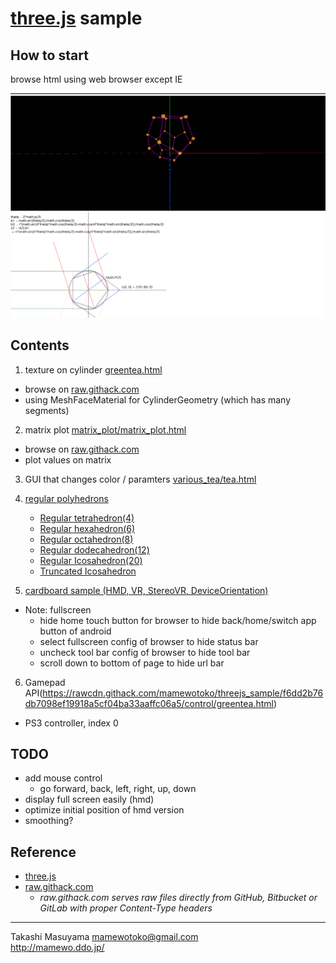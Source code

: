 [three.js](https://threejs.org/) sample
==========================================

How to start
------------
browse html using web browser except IE

![demo](img/demo.png)

Contents
--------
1. texture on cylinder [greentea.html](greentea.html) 
  * browse on [raw.githack.com](https://rawcdn.githack.com/mamewotoko/threejs_sample/f6dd2b76db7098ef19918a5cf04ba33aaffc06a5/greentea.html)
  * using MeshFaceMaterial for CylinderGeometry (which has many segments)

2. matrix plot [matrix_plot/matrix_plot.html](matrix_plot/matrix_plot.html)
  * browse on [raw.githack.com](https://rawcdn.githack.com/mamewotoko/threejs_sample/f6dd2b76db7098ef19918a5cf04ba33aaffc06a5/matrix_plot/matrix_plot.html)
  * plot values on matrix

3. GUI that changes color / paramters [various_tea/tea.html](various_tea/tea.html)

4. [regular polyhedrons](https://en.wikipedia.org/wiki/Regular_polyhedron)
    * [Regular tetrahedron(4)](https://rawcdn.githack.com/mamewotoko/threejs_sample/f6dd2b76db7098ef19918a5cf04ba33aaffc06a5/graphics/4/regular_tetrahedron.html)
    * [Regular hexahedron(6)](https://rawcdn.githack.com/mamewotoko/threejs_sample/f6dd2b76db7098ef19918a5cf04ba33aaffc06a5/graphics/6/box.html)
    * [Regular octahedron(8)](https://rawcdn.githack.com/mamewotoko/threejs_sample/f6dd2b76db7098ef19918a5cf04ba33aaffc06a5/graphics/8/regular_octahedron.html)
    * [Regular dodecahedron(12)](https://rawcdn.githack.com/mamewotoko/threejs_sample/f6dd2b76db7098ef19918a5cf04ba33aaffc06a5/graphics/12/regular_dodecahedron.html)
    * [Regular Icosahedron(20)](https://rawcdn.githack.com/mamewotoko/threejs_sample/f6dd2b76db7098ef19918a5cf04ba33aaffc06a5/graphics/20/regular_icosahedron.html)
    * [Truncated Icosahedron](https://rawcdn.githack.com/mamewotoko/threejs_sample/f6dd2b76db7098ef19918a5cf04ba33aaffc06a5/graphics/12/regular_dodecahedron.html)

5. [cardboard sample (HMD, VR, StereoVR, DeviceOrientation)](https://rawcdn.githack.com/mamewotoko/threejs_sample/f6dd2b76db7098ef19918a5cf04ba33aaffc06a5/greentea_hmd.html)
  * Note: fullscreen
     * hide home touch button for browser to hide back/home/switch app button of android
     * select fullscreen config of browser to hide status bar
     * uncheck tool bar config of browser to hide tool bar
     * scroll down to bottom of page to hide url bar
6. Gamepad API(https://rawcdn.githack.com/mamewotoko/threejs_sample/f6dd2b76db7098ef19918a5cf04ba33aaffc06a5/control/greentea.html)
  * PS3 controller, index 0

TODO
----
* add mouse control
  * go forward, back, left, right, up, down
* display full screen easily (hmd)
* optimize initial position of hmd version
* smoothing?

Reference
----------
* [three.js](https://threejs.org/)
* [raw.githack.com](https://raw.githack.com/) 
  * _raw.githack.com serves raw files directly from GitHub, Bitbucket or GitLab with proper Content-Type headers_

----
Takashi Masuyama <mamewotoko@gmail.com>  
http://mamewo.ddo.jp/
